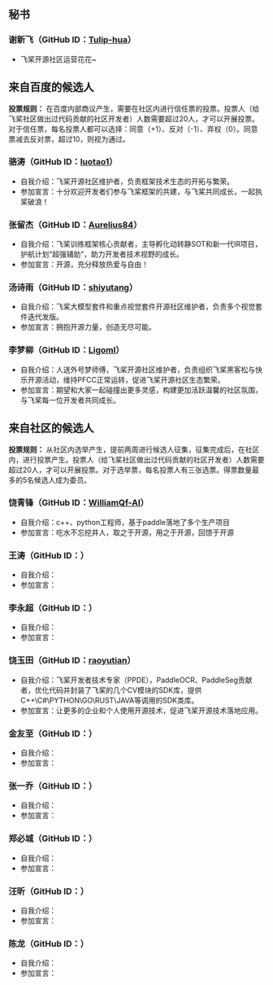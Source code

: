 ## 秘书

### 谢新飞（GitHub ID：[Tulip-hua](https://github.com/Tulip-hua)）

- 飞桨开源社区运营花花~


## 来自百度的候选人

**投票规则：** 在百度内部商议产生，需要在社区内进行信任票的投票。投票人（给飞桨社区做出过代码贡献的社区开发者）人数需要超过20人，才可以开展投票。对于信任票，每名投票人都可以选择：同意（+1）、反对（-1）、弃权（0）。同意票减去反对票，超过10，则视为通过。

### 骆涛（GitHub ID：[luotao1](https://github.com/luotao1)）

- 自我介绍：飞桨开源社区维护者，负责框架技术生态的开拓与繁荣。
- 参加宣言：十分欢迎开发者们参与飞桨框架的共建，与飞桨共同成长，一起执桨破浪！

### 张留杰（GitHub ID：[Aurelius84](https://github.com/Aurelius84)）

- 自我介绍：飞桨训练框架核心贡献者，主导孵化动转静SOT和新一代IR项目，护航计划“超强辅助”，助力开发者技术视野的成长。
- 参加宣言：开源，充分释放热爱与自由！

### 汤诗雨（GitHub ID：[shiyutang](https://github.com/shiyutang)）

- 自我介绍：飞桨大模型套件和重点视觉套件开源社区维护者，负责多个视觉套件迭代发版。
- 参加宣言：拥抱开源力量，创造无尽可能。

### 李梦柳（GitHub ID：[Ligoml](https://github.com/Ligoml)）

- 自我介绍：人送外号梦师傅，飞桨开源社区维护者，负责组织飞桨黑客松与快乐开源活动，维持PFCC正常运转，促进飞桨开源社区生态繁荣。
- 参加宣言：期望和大家一起碰撞出更多灵感，构建更加活跃温馨的社区氛围，与飞桨每一位开发者共同成长。


## 来自社区的候选人

**投票规则：** 从社区内选举产生，提前两周进行候选人征集，征集完成后，在社区内，进行投票产生。投票人（给飞桨社区做出过代码贡献的社区开发者）人数需要超过20人，才可以开展投票。对于选举票，每名投票人有三张选票。得票数量最多的5名候选人成为委员。

### 饶青锋（GitHub ID：[WilliamQf-AI](https://github.com/WilliamQf-AI)）

- 自我介绍：c++、python工程师，基于paddle落地了多个生产项目
- 参加宣言：吃水不忘挖井人，取之于开源，用之于开源，回馈于开源

### 王涛（GitHub ID：）

- 自我介绍：
- 参加宣言：

### 李永超（GitHub ID：）

- 自我介绍：
- 参加宣言：

### 饶玉田（GitHub ID：[raoyutian](https://github.com/raoyutian)）

- 自我介绍：飞桨开发者技术专家（PPDE），PaddleOCR、PaddleSeg贡献者，优化代码并封装了飞桨的几个CV模块的SDK库，提供C++\C#\PYTHON\GO\RUST\JAVA等调用的SDK类库。
- 参加宣言：让更多的企业和个人使用开源技术，促进飞桨开源技术落地应用。

### 金友至（GitHub ID：）

- 自我介绍：
- 参加宣言：

### 张一乔（GitHub ID：）

- 自我介绍：
- 参加宣言：

### 郑必城（GitHub ID：）

- 自我介绍：
- 参加宣言：

### 汪昕（GitHub ID：）

- 自我介绍：
- 参加宣言：

### 陈龙（GitHub ID：）

- 自我介绍：
- 参加宣言：
